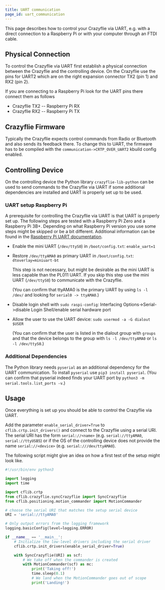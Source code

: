 ```yaml
---
title: UART communication
page_id: uart_communication
---
```


This page describes how to control your Crazyflie via UART, e.g. with a direct connection to a Raspberry Pi or with your computer through an FTDI cable.

## Physical Connection

To control the Crazyflie via UART first establish a physical connection between the Crazyflie and the controlling device. On the Crazyflie use the pins for UART2 which are on the right expansion connector TX2 (pin 1) and RX2 (pin 2).

If you are connecting to a Raspberry Pi look for the UART pins there connect them as follows

- Crazyflie TX2 -- Raspberry Pi RX
- Crazyflie RX2 -- Raspberry Pi TX

## Crazyflie Firmware

Typically the Crazyflie expects control commands from Radio or Bluetooth and also sends its feedback there. To change this to UART, the firmware has to be compiled with the `communication->CRTP_OVER_UART2` kbuild config enabled. 

## Controlling Device

On the controlling device the Python library `crazyflie-lib-python` can be used to send commands to the Crazyflie via UART if some additional dependencies are installed and UART is properly set up to be used.

### UART setup Raspberry Pi

A prerequisite for controlling the Crazyflie via UART is that UART is properly set up. The following steps are tested with a Raspberry Pi Zero and a Raspberry Pi 3B+. Depending on what Raspberry Pi version you use some steps might be skipped or be a bit different. Additional information can be found in the [Raspberry Pi UART documentation](https://www.raspberrypi.org/documentation/configuration/uart.md).

- Enable the mini UART (`/dev/ttyS0`) in `/boot/config.txt`: `enable_uart=1`

- Restore `/dev/ttyAMA0` as primary UART in `/boot/config.txt`: `dtoverlay=miniuart-bt`

  This step is not necessary, but might be desirable as the mini UART is less capable than the PL011 UART. If you skip this step use the mini UART (`/dev/ttyS0`) to communicate with the Crazyflie.

  (You can confirm that ttyAMA0 is the primary UART by using `ls -l /dev/` and looking for `serial0 -> ttyAMA0`.)

- Disable login shell with `sudo raspi-config`: Interfacing Options->Serial->disable Login Shell/enable serial hardware port

- Allow the user to use the UART device: `sudo usermod -a -G dialout $USER`

  (You can confirm that the user is listed in the dialout group with `groups` and that the device belongs to the group with `ls -l /dev/ttyAMA0` or `ls -l /dev/ttyS0`.)

### Additional Dependencies

The Python library needs `pyserial` as an additional dependency for the UART communication. To install `pyserial` use `pip3 install pyserial`. (You can confirm that pyserial indeed finds your UART port by `python3 -m serial.tools.list_ports -v`.)

## Usage

Once everything is set up you should be able to control the Crazyflie via UART.

Add the parameter `enable_serial_driver=True` to `cflib.crtp.init_drivers()` and connect to the Crazyflie using a serial URI.
The serial URI has the form `serial://<name>` (e.g. `serial://ttyAMA0`, `serial://ttyUSB5`) or if the OS of the controlling device does not provide the name `serial://<device>` (e.g. `serial:///dev/ttyAMA0`).

The following script might give an idea on how a first test of the setup might look like.

```python
#!/usr/bin/env python3

import logging
import time

import cflib.crtp
from cflib.crazyflie.syncCrazyflie import SyncCrazyflie
from cflib.positioning.motion_commander import MotionCommander

# choose the serial URI that matches the setup serial device
URI = 'serial://ttyAMA0'

# Only output errors from the logging framework
logging.basicConfig(level=logging.ERROR)

if __name__ == '__main__':
    # Initialize the low-level drivers including the serial driver
    cflib.crtp.init_drivers(enable_serial_driver=True)

    with SyncCrazyflie(URI) as scf:
        # We take off when the commander is created
        with MotionCommander(scf) as mc:
            print('Taking off!')
            time.sleep(0.1)
            # We land when the MotionCommander goes out of scope
            print('Landing!')
```
